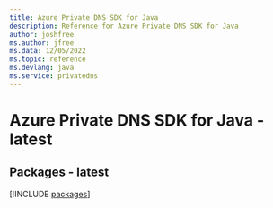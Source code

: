```yaml
---
title: Azure Private DNS SDK for Java
description: Reference for Azure Private DNS SDK for Java
author: joshfree
ms.author: jfree
ms.data: 12/05/2022
ms.topic: reference
ms.devlang: java
ms.service: privatedns
---
```

# Azure Private DNS SDK for Java - latest
## Packages - latest
[!INCLUDE [packages](private-dns-index.md)]